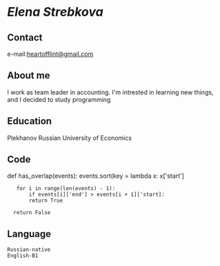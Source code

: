 # ***Elena Strebkova***

## Contact
   e-mail:heartofflint@gmail.com

## About me
   I work as team leader in accounting. I'm intrested in learning new things, and I decided to study programming

## Education
   Plekhanov Russian University of Economics

## Code
   def has_overlap(events):
       events.sort(key = lambda x: x['start']

       for i in range(len(events) - 1):
           if events[i]['end'] > events[i + 1]['start]:
           return True

      return False

## Language
    Russian-native
    English-B1
